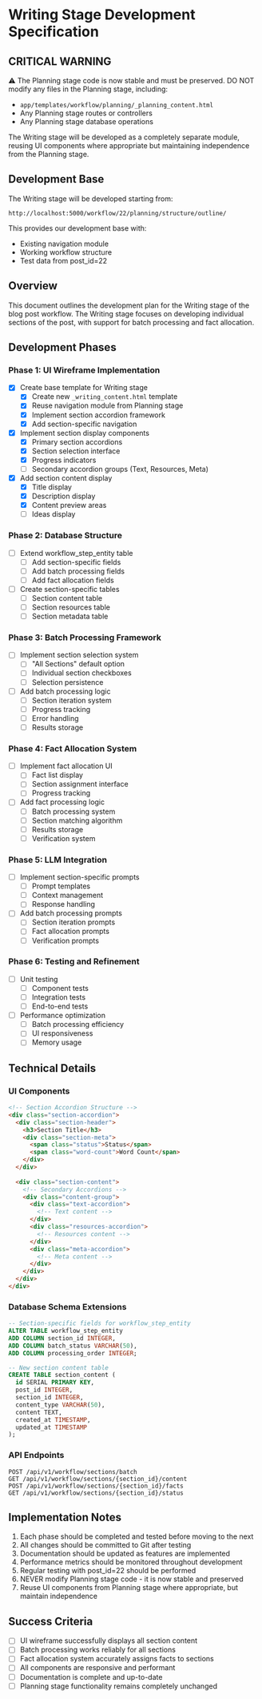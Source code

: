 # Writing Stage Development Specification

## CRITICAL WARNING
⚠️ The Planning stage code is now stable and must be preserved. DO NOT modify any files in the Planning stage, including:
- `app/templates/workflow/planning/_planning_content.html`
- Any Planning stage routes or controllers
- Any Planning stage database operations

The Writing stage will be developed as a completely separate module, reusing UI components where appropriate but maintaining independence from the Planning stage.

## Development Base
The Writing stage will be developed starting from:
```
http://localhost:5000/workflow/22/planning/structure/outline/
```

This provides our development base with:
- Existing navigation module
- Working workflow structure
- Test data from post_id=22

## Overview
This document outlines the development plan for the Writing stage of the blog post workflow. The Writing stage focuses on developing individual sections of the post, with support for batch processing and fact allocation.

## Development Phases

### Phase 1: UI Wireframe Implementation
- [x] Create base template for Writing stage
  - [x] Create new `_writing_content.html` template
  - [x] Reuse navigation module from Planning stage
  - [x] Implement section accordion framework
  - [x] Add section-specific navigation

- [x] Implement section display components
  - [x] Primary section accordions
  - [x] Section selection interface
  - [x] Progress indicators
  - [ ] Secondary accordion groups (Text, Resources, Meta)

- [x] Add section content display
  - [x] Title display
  - [x] Description display
  - [x] Content preview areas
  - [ ] Ideas display

### Phase 2: Database Structure
- [ ] Extend workflow_step_entity table
  - [ ] Add section-specific fields
  - [ ] Add batch processing fields
  - [ ] Add fact allocation fields

- [ ] Create section-specific tables
  - [ ] Section content table
  - [ ] Section resources table
  - [ ] Section metadata table

### Phase 3: Batch Processing Framework
- [ ] Implement section selection system
  - [ ] "All Sections" default option
  - [ ] Individual section checkboxes
  - [ ] Selection persistence

- [ ] Add batch processing logic
  - [ ] Section iteration system
  - [ ] Progress tracking
  - [ ] Error handling
  - [ ] Results storage

### Phase 4: Fact Allocation System
- [ ] Implement fact allocation UI
  - [ ] Fact list display
  - [ ] Section assignment interface
  - [ ] Progress tracking

- [ ] Add fact processing logic
  - [ ] Batch processing system
  - [ ] Section matching algorithm
  - [ ] Results storage
  - [ ] Verification system

### Phase 5: LLM Integration
- [ ] Implement section-specific prompts
  - [ ] Prompt templates
  - [ ] Context management
  - [ ] Response handling

- [ ] Add batch processing prompts
  - [ ] Section iteration prompts
  - [ ] Fact allocation prompts
  - [ ] Verification prompts

### Phase 6: Testing and Refinement
- [ ] Unit testing
  - [ ] Component tests
  - [ ] Integration tests
  - [ ] End-to-end tests

- [ ] Performance optimization
  - [ ] Batch processing efficiency
  - [ ] UI responsiveness
  - [ ] Memory usage

## Technical Details

### UI Components
```html
<!-- Section Accordion Structure -->
<div class="section-accordion">
  <div class="section-header">
    <h3>Section Title</h3>
    <div class="section-meta">
      <span class="status">Status</span>
      <span class="word-count">Word Count</span>
    </div>
  </div>
  
  <div class="section-content">
    <!-- Secondary Accordions -->
    <div class="content-group">
      <div class="text-accordion">
        <!-- Text content -->
      </div>
      <div class="resources-accordion">
        <!-- Resources content -->
      </div>
      <div class="meta-accordion">
        <!-- Meta content -->
      </div>
    </div>
  </div>
</div>
```

### Database Schema Extensions
```sql
-- Section-specific fields for workflow_step_entity
ALTER TABLE workflow_step_entity
ADD COLUMN section_id INTEGER,
ADD COLUMN batch_status VARCHAR(50),
ADD COLUMN processing_order INTEGER;

-- New section content table
CREATE TABLE section_content (
  id SERIAL PRIMARY KEY,
  post_id INTEGER,
  section_id INTEGER,
  content_type VARCHAR(50),
  content TEXT,
  created_at TIMESTAMP,
  updated_at TIMESTAMP
);
```

### API Endpoints
```
POST /api/v1/workflow/sections/batch
GET /api/v1/workflow/sections/{section_id}/content
POST /api/v1/workflow/sections/{section_id}/facts
GET /api/v1/workflow/sections/{section_id}/status
```

## Implementation Notes

1. Each phase should be completed and tested before moving to the next
2. All changes should be committed to Git after testing
3. Documentation should be updated as features are implemented
4. Performance metrics should be monitored throughout development
5. Regular testing with post_id=22 should be performed
6. NEVER modify Planning stage code - it is now stable and preserved
7. Reuse UI components from Planning stage where appropriate, but maintain independence

## Success Criteria

- [ ] UI wireframe successfully displays all section content
- [ ] Batch processing works reliably for all sections
- [ ] Fact allocation system accurately assigns facts to sections
- [ ] All components are responsive and performant
- [ ] Documentation is complete and up-to-date
- [ ] Planning stage functionality remains completely unchanged 
